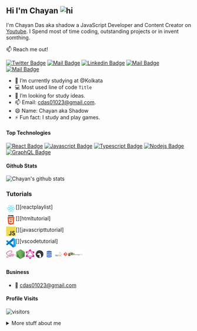 ## Hi I'm Chayan <img src="https://user-images.githubusercontent.com/1303154/88677602-1635ba80-d120-11ea-84d8-d263ba5fc3c0.gif" width="28px" height="28px" alt="hi">

I'm Chayan Das aka shadow a JavaScript Developer and Content Creator on [Youtube](https://youtube.com/channel/UCnWE_A2BxteklztTf1oVqWA). I Spend most of time coding, outstanding projects or in invent somthing.

:mailbox: Reach me out!

[![Twitter Badge](https://img.shields.io/badge/-@chayan-1ca0f1?style=flat&labelColor=1ca0f1&logo=twitter&logoColor=white&link=https://twitter.com/ShadowChayan)](https://twitter.com/ShadowChayan) [![Mail Badge](https://img.shields.io/badge/-DarkTechno-e74c3c?style=flat&labelColor=e74c3c&logo=youtube&logoColor=white)](https://youtube.com/channel/UCnWE_A2BxteklztTf1oVqWA) [![Linkedin Badge](https://img.shields.io/badge/-Chayan-0e76a8?style=flat&labelColor=0e76a8&logo=linkedin&logoColor=white)](https://www.linkedin.com/in/Chayan/) [![Mail Badge](https://img.shields.io/badge/-@sp_scarlet_-e84393?style=flat&labelColor=e84393&logo=instagram&logoColor=white)](https://instagram.com/sp_scarlet_) [![Mail Badge](https://img.shields.io/badge/-chayan-c0392b?style=flat&labelColor=c0392b&logo=gmail&logoColor=white)](mailto:cdas01023@gmail.com)

<!-- TODO: Add last video link -->

- 🔭 I’m currently studying at @Kolkata
- :computer: Most used line of code `Title`
- 🤔 I’m looking for study ideas.
- 📫 Email: cdas01023@gmail.com.
- 😄 Name: Chayan aka Shadow
- ⚡ Fun fact: I study and play games.

#### Top Technologies

<!-- TODO: Make technologies links takes you to repositories -->

[![React Badge](https://img.shields.io/badge/-React-61DBFB?style=for-the-badge&labelColor=black&logo=react&logoColor=61DBFB)](#) [![Javascript Badge](https://img.shields.io/badge/-Javascript-F0DB4F?style=for-the-badge&labelColor=black&logo=javascript&logoColor=F0DB4F)](#) [![Typescript Badge](https://img.shields.io/badge/-Typescript-007acc?style=for-the-badge&labelColor=black&logo=typescript&logoColor=007acc)](#) [![Nodejs Badge](https://img.shields.io/badge/-Nodejs-3C873A?style=for-the-badge&labelColor=black&logo=node.js&logoColor=3C873A)](#) [![GraphQL Badge](https://img.shields.io/badge/-GraphQl-e535ab?style=for-the-badge&labelColor=black&logo=node.js&logoColor=e535ab)](#)

#### Github Stats

![Chayan's github stats](https://github-readme-stats.vercel.app/api?username=errormad&count_private=true&theme=tokyonight&hide=contribs,prs)

### Tutorials

[<img align="left" alt="React" width="26px" src="https://raw.githubusercontent.com/github/explore/80688e429a7d4ef2fca1e82350fe8e3517d3494d/topics/react/react.png" />][reactplaylist]

[<img align="left" alt="HTML5" width="26px" src="https://raw.githubusercontent.com/github/explore/80688e429a7d4ef2fca1e82350fe8e3517d3494d/topics/html/html.png" />][htmltutorial]

[<img align="left" alt="JavaScript" width="26px" src="https://raw.githubusercontent.com/github/explore/80688e429a7d4ef2fca1e82350fe8e3517d3494d/topics/javascript/javascript.png" />][javascripttutorial]

[<img align="left" alt="Visual Studio Code" width="26px" src="https://raw.githubusercontent.com/github/explore/80688e429a7d4ef2fca1e82350fe8e3517d3494d/topics/visual-studio-code/visual-studio-code.png" />][vscodetutorial]

<img align="left" alt="Sass" width="26px" src="https://raw.githubusercontent.com/github/explore/80688e429a7d4ef2fca1e82350fe8e3517d3494d/topics/sass/sass.png" />

<img align="left" alt="Node.js" width="26px" src="https://raw.githubusercontent.com/github/explore/80688e429a7d4ef2fca1e82350fe8e3517d3494d/topics/nodejs/nodejs.png" />

<img align="left" alt="GraphQL" width="26px" src="https://raw.githubusercontent.com/github/explore/80688e429a7d4ef2fca1e82350fe8e3517d3494d/topics/graphql/graphql.png" />

<img align="left" alt="Deno" width="26px" src="https://raw.githubusercontent.com/github/explore/361e2821e2dea67711cde99c9c40ed357061cf27/topics/deno/deno.png" />

<img align="left" alt="SQL" width="26px" src="https://raw.githubusercontent.com/github/explore/80688e429a7d4ef2fca1e82350fe8e3517d3494d/topics/sql/sql.png" />

<img align="left" alt="MySQL" width="26px" src="https://raw.githubusercontent.com/github/explore/80688e429a7d4ef2fca1e82350fe8e3517d3494d/topics/mysql/mysql.png" />

<img align="left" alt="Git" width="26px" src="https://raw.githubusercontent.com/github/explore/80688e429a7d4ef2fca1e82350fe8e3517d3494d/topics/git/git.png" />

<img align="left" alt="MongoDB" width="26px" src="https://raw.githubusercontent.com/github/explore/80688e429a7d4ef2fca1e82350fe8e3517d3494d/topics/mongodb/mongodb.png" />

<br />
<br />

#### Business
- :email: cdas01023@gmail.com


#### Profile Visits 

![visitors](https://visitor-badge.glitch.me/badge?page_id=shadowchayan.visitor-badge)

<details>
<summary>
  More stuff about me
</summary>

<br >

I love sharing knowledge and putting tutorials, courses and posts together for helping other developers!

#### What is Dark Techno?

Dark Techno is a youtube channel for Gaming, sometime i also used to make videos about tutorial or to advertise companies.
#### Coding Stats

<!--START_SECTION:waka-->
text
JavaScript   10 hrs 50 mins  ████████████████████▓░░░░   82.29 % 
HTML         1 hr 45 mins    ██▒░░░░░░░░░░░░░░░░░░░░░░   09.61 % 
Markdown     1 hr 30 mins    ██░░░░░░░░░░░░░░░░░░░░░░░   07.63 % 
Other        1.69 mins          ░░░░░░░░░░░░░░░░░░░░░░░░░   00.25 % 
YAML         0.69 mins          ░░░░░░░░░░░░░░░░░░░░░░░░░   00.19 % 

<!--END_SECTION:waka-->
